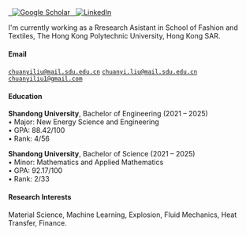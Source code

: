 <a href="https://scholar.google.com/citations?user=Odf-dOwAAAAJ&hl=zh-CN" target="_blank">
  <img src="https://img.shields.io/badge/Chuanyi%20Liu-Google%20Scholar-blue?logo=Google%20Scholar" alt="Google Scholar">
</a >
<a href="http://linkedin.com/in/chuanyi-liu-6a6aa134" target="_blank">
  <img src="https://img.shields.io/badge/Chuanyi%20Liu-LinkedIn-purpoe" alt="LinkedIn">
</a >


I'm currently working as a Rresearch Asistant in School of Fashion and Textiles, The Hong Kong Polytechnic University, Hong Kong SAR.

#### Email  
<code>chuanyiliu@mail.sdu.edu.cn</code> 
<code>chuanyi.liu@mail.sdu.edu.cn</code> 
<code>chuanyiliu1@gmail.com</code>  


#### Education  
**Shandong University**, Bachelor of Engineering (2021 – 2025)  
• Major: New Energy Science and Engineering
<br>
• GPA: 88.42/100 
<br>
• Rank: 4/56

**Shandong University**, Bachelor of Science (2021 – 2025)  
• Minor: Mathematics and Applied Mathematics
<br>
• GPA: 92.17/100 
<br>
• Rank: 2/33 

#### Research Interests  
Material Science, Machine Learning, Explosion, Fluid Mechanics, Heat Transfer, Finance.